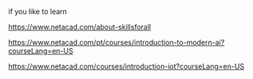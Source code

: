 if you like to learn


https://www.netacad.com/about-skillsforall


https://www.netacad.com/pt/courses/introduction-to-modern-ai?courseLang=en-US


https://www.netacad.com/courses/introduction-iot?courseLang=en-US



